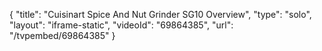 {
    "title": "Cuisinart Spice And Nut Grinder SG10 Overview",
    "type": "solo",
    "layout": "iframe-static",
    "videoId": "69864385",
    "url": "\/tvpembed\/69864385"
}